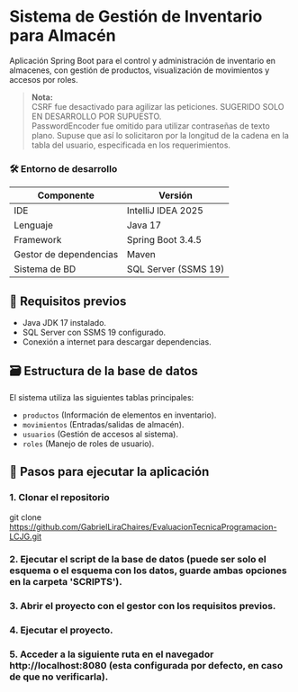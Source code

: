 # Sistema de Gestión de Inventario para Almacén

Aplicación Spring Boot para el control y administración de inventario en almacenes, con gestión de productos, visualización de movimientos y accesos por roles.

> **Nota:**  
> CSRF fue desactivado para agilizar las peticiones. SUGERIDO SOLO EN DESARROLLO POR SUPUESTO.  
> PasswordEncoder fue omitido para utilizar contraseñas de texto plano. Supuse que así lo solicitaron por la longitud de la cadena en la tabla del usuario, especificada en los requerimientos.

### 🛠️ Entorno de desarrollo
| Componente             | Versión               |
|------------------------|-----------------------|
| IDE                    | IntelliJ IDEA 2025    |
| Lenguaje               | Java 17               |
| Framework              | Spring Boot 3.4.5     |
| Gestor de dependencias | Maven                 |
| Sistema de BD          | SQL Server (SSMS 19)  |

## 🚀 Requisitos previos
- Java JDK 17 instalado.
- SQL Server con SSMS 19 configurado.
- Conexión a internet para descargar dependencias.

## 🗃️ Estructura de la base de datos
El sistema utiliza las siguientes tablas principales:
- `productos` (Información de elementos en inventario).
- `movimientos` (Entradas/salidas de almacén).
- `usuarios` (Gestión de accesos al sistema).
- `roles` (Manejo de roles de usuario).

## 🏁 Pasos para ejecutar la aplicación

### 1. Clonar el repositorio
git clone https://github.com/GabrielLiraChaires/EvaluacionTecnicaProgramacion-LCJG.git

### 2. Ejecutar el script de la base de datos (puede ser solo el esquema o el esquema con los datos, guarde ambas opciones en la carpeta 'SCRIPTS').

### 3. Abrir el proyecto con el gestor con los requisitos previos.

### 4. Ejecutar el proyecto.

### 5. Acceder a la siguiente ruta en el navegador http://localhost:8080 (esta configurada por defecto, en caso de que no verificarla).

